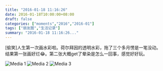 ```yaml
---
title: "2016-01-18 11:16:26"
date: 2016-01-18T10:00:00+08:00
draft: false
categories: ["moments","2016","2016-01"]
tags: ["朋友圈","生活记录"]
summary: "2016-01-18 11:16:26..."
---
```


[偷笑]人生第一次画水彩啦。荷尔拜因的透明水彩，拖了三个多月愣是一笔没动。结果第一张画好烂😂。第二张大概get了晕染是怎么一回事，感觉好好玩。

![Media 1](/Moments/photos/2016-01-18/201601181116260.jpg)
![Media 2](/Moments/photos/2016-01-18/201601181116261.jpg)
![Media 3](/Moments/photos/2016-01-18/201601181116262.jpg)


